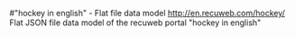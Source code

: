 #"hockey in english" - Flat file data model
http://en.recuweb.com/hockey/
Flat JSON file data model of the recuweb portal "hockey in english"
